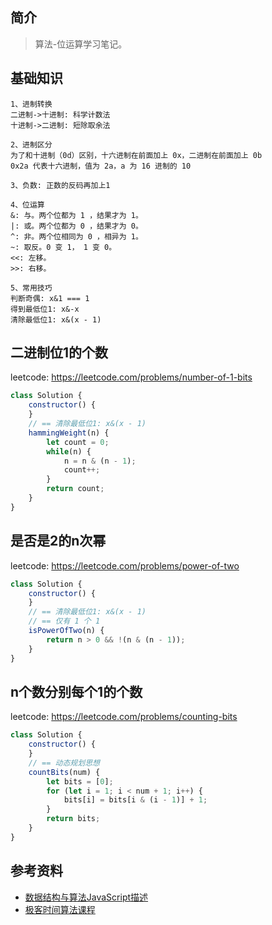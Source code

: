 ## 简介

> 算法-位运算学习笔记。

## 基础知识

```text
1、进制转换
二进制->十进制: 科学计数法
十进制->二进制: 短除取余法

2、进制区分
为了和十进制（0d）区别，十六进制在前面加上 0x，二进制在前面加上 0b
0x2a 代表十六进制，值为 2a，a 为 16 进制的 10

3、负数: 正数的反码再加上1

4、位运算
&: 与。两个位都为 1 ，结果才为 1。
|: 或。两个位都为 0 ，结果才为 0。
^: 非。两个位相同为 0 ，相异为 1。
~: 取反。0 变 1， 1 变 0。
<<: 左移。
>>: 右移。

5、常用技巧
判断奇偶: x&1 === 1
得到最低位1: x&-x
清除最低位1: x&(x - 1)
```

## 二进制位1的个数

leetcode: https://leetcode.com/problems/number-of-1-bits

```js
class Solution {
    constructor() {
    }
    // == 清除最低位1: x&(x - 1)
    hammingWeight(n) {
        let count = 0;
        while(n) {
            n = n & (n - 1);
            count++;
        }
        return count;
    }
}
```

## 是否是2的n次幂

leetcode: https://leetcode.com/problems/power-of-two

```js
class Solution {
    constructor() {
    }
    // == 清除最低位1: x&(x - 1)
    // == 仅有 1 个 1
    isPowerOfTwo(n) {
        return n > 0 && !(n & (n - 1));
    }
}
```

## n个数分别每个1的个数

leetcode: https://leetcode.com/problems/counting-bits

```js
class Solution {
    constructor() {
    }
    // == 动态规划思想
    countBits(num) {
        let bits = [0];
        for (let i = 1; i < num + 1; i++) {
            bits[i] = bits[i & (i - 1)] + 1;
        }
        return bits;
    }
}
```

## 参考资料

- [数据结构与算法JavaScript描述](https://book.douban.com/subject/25945449/)
- [极客时间算法课程](https://time.geekbang.org/course/intro/100019701)
